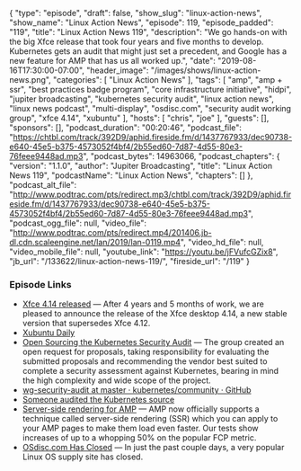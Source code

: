 {
  "type": "episode",
  "draft": false,
  "show_slug": "linux-action-news",
  "show_name": "Linux Action News",
  "episode": 119,
  "episode_padded": "119",
  "title": "Linux Action News 119",
  "description": "We go hands-on with the big Xfce release that took four years and five months to develop. Kubernetes gets an audit that might just set a precedent, and Google has a new feature for AMP that has us all worked up.",
  "date": "2019-08-16T17:30:00-07:00",
  "header_image": "/images/shows/linux-action-news.png",
  "categories": [
    "Linux Action News"
  ],
  "tags": [
    "amp",
    "amp + ssr",
    "best practices badge program",
    "core infrastructure initiative",
    "hidpi",
    "jupiter broadcasting",
    "kubernetes security audit",
    "linux action news",
    "linux news podcast",
    "multi-display",
    "osdisc.com",
    "security audit working group",
    "xfce 4.14",
    "xubuntu"
  ],
  "hosts": [
    "chris",
    "joe"
  ],
  "guests": [],
  "sponsors": [],
  "podcast_duration": "00:20:46",
  "podcast_file": "https://chtbl.com/track/392D9/aphid.fireside.fm/d/1437767933/dec90738-e640-45e5-b375-4573052f4bf4/2b55ed60-7d87-4d55-80e3-76feee9448ad.mp3",
  "podcast_bytes": 14963066,
  "podcast_chapters": {
    "version": "1.1.0",
    "author": "Jupiter Broadcasting",
    "title": "Linux Action News 119",
    "podcastName": "Linux Action News",
    "chapters": []
  },
  "podcast_alt_file": "http://www.podtrac.com/pts/redirect.mp3/chtbl.com/track/392D9/aphid.fireside.fm/d/1437767933/dec90738-e640-45e5-b375-4573052f4bf4/2b55ed60-7d87-4d55-80e3-76feee9448ad.mp3",
  "podcast_ogg_file": null,
  "video_file": "http://www.podtrac.com/pts/redirect.mp4/201406.jb-dl.cdn.scaleengine.net/lan/2019/lan-0119.mp4",
  "video_hd_file": null,
  "video_mobile_file": null,
  "youtube_link": "https://youtu.be/jFVufcGZix8",
  "jb_url": "/133622/linux-action-news-119/",
  "fireside_url": "/119"
}


### Episode Links

  * [Xfce 4.14 released](https://xfce.org/about/news/?post=1565568000 "Xfce 4.14 released") — After 4 years and 5 months of work, we are pleased to announce the release of the Xfce desktop 4.14, a new stable version that supersedes Xfce 4.12.
  * [Xubuntu Daily](http://cdimage.ubuntu.com/xubuntu/daily-live/current/ "Xubuntu Daily")
  * [Open Sourcing the Kubernetes Security Audit](https://www.cncf.io/blog/2019/08/06/open-sourcing-the-kubernetes-security-audit/ "Open Sourcing the Kubernetes Security Audit") — The group created an open request for proposals, taking responsibility for evaluating the submitted proposals and recommending the vendor best suited to complete a security assessment against Kubernetes, bearing in mind the high complexity and wide scope of the project. 
  * [wg-security-audit at master · kubernetes/community · GitHub](https://github.com/kubernetes/community/tree/master/wg-security-audit "wg-security-audit at master · kubernetes/community · GitHub")
  * [Someone audited the Kubernetes source](https://www.theregister.co.uk/2019/08/06/kubernetes_security_audit/ "Someone audited the Kubernetes source")
  * [Server-side rendering for AMP](https://blog.amp.dev/2019/08/07/faster-amp-on-the-origin-amp-ssr/ "Server-side rendering for AMP") — AMP now officially supports a technique called server-side rendering (SSR) which you can apply to your AMP pages to make them load even faster. Our tests show increases of up to a whopping 50% on the popular FCP metric.
  * [OSdisc.com Has Closed](https://www.cnet.com/forums/discussions/osdisc-com-has-closed/ "OSdisc.com Has Closed") — In just the past couple days, a very popular Linux OS supply site has closed. 


